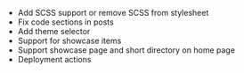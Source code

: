 - Add SCSS support or remove SCSS from stylesheet
- Fix code sections in posts
- Add theme selector
- Support for showcase items
- Support showcase page and short directory on home page
- Deployment actions